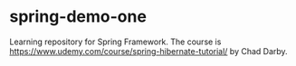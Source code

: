# spring-demo-one

Learning repository for Spring Framework. The course is https://www.udemy.com/course/spring-hibernate-tutorial/ by Chad Darby.
